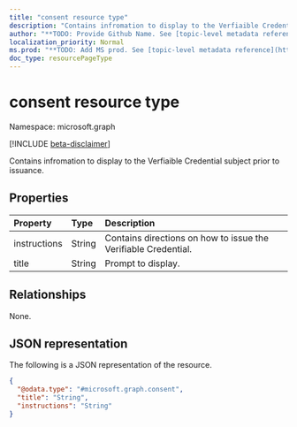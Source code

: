 ```yaml
---
title: "consent resource type"
description: "Contains infromation to display to the Verfiaible Credential subject prior to issuance."
author: "**TODO: Provide Github Name. See [topic-level metadata reference](https://msgo.azurewebsites.net/add/document/guidelines/metadata.html#topic-level-metadata)**"
localization_priority: Normal
ms.prod: "**TODO: Add MS prod. See [topic-level metadata reference](https://msgo.azurewebsites.net/add/document/guidelines/metadata.html#topic-level-metadata)**"
doc_type: resourcePageType
---
```


# consent resource type

Namespace: microsoft.graph

[!INCLUDE [beta-disclaimer](../../includes/beta-disclaimer.md)]

Contains infromation to display to the Verfiaible Credential subject prior to issuance.

## Properties
|Property|Type|Description|
|:---|:---|:---|
|instructions|String|Contains directions on how to issue the Verifiable Credential.|
|title|String|Prompt to display.|

## Relationships
None.

## JSON representation
The following is a JSON representation of the resource.
<!-- {
  "blockType": "resource",
  "@odata.type": "microsoft.graph.consent"
}
-->
``` json
{
  "@odata.type": "#microsoft.graph.consent",
  "title": "String",
  "instructions": "String"
}
```

